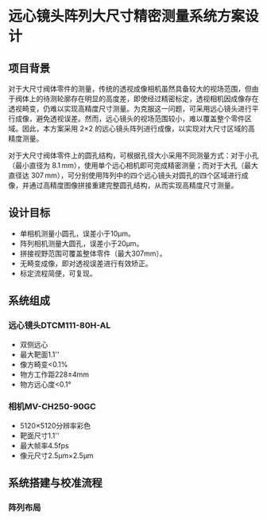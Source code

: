 # 远心镜头阵列大尺寸精密测量系统方案设计

## 项目背景
对于大尺寸阀体零件的测量，传统的透视成像相机虽然具备较大的视场范围，但由于阀体上的待测轮廓存在明显的高度差，即使经过精密标定，透视相机因成像存在透视畸变，仍难以实现高精度尺寸测量。为克服这一问题，可采用远心镜头进行平行成像，避免透视误差。然而，远心镜头的视场范围较小，难以覆盖整个零件区域。因此，本方案采用 2×2 的远心镜头阵列进行成像，以实现对大尺寸区域的高精度测量。

对于大尺寸阀体零件上的圆孔结构，可根据孔径大小采用不同测量方式：对于小孔（最小直径为 8.1 mm），使用单个远心相机即可完成精密测量；而对于大孔（最大直径达 307 mm），可分别使用阵列中的四个远心镜头对圆孔的四个区域进行成像，并通过高精度图像拼接重建完整圆孔结构，从而实现高精度尺寸测量。

## 设计目标
- 单相机测量小圆孔，误差小于10μm。
- 阵列相机测量大圆孔，误差小于20μm。
- 拼接视野范围可覆盖整体零件（最大307mm）。
- 无畸变成像，即对透视误差进行有效矫正。
- 标定流程简便，可复现。

## 系统组成
### 远心镜头DTCM111-80H-AL
- 双侧远心
- 最大靶面1.1''
- 像方畸变<0.1%
- 物方工作距228±4mm
- 物方远心度<0.1°
### 相机MV-CH250-90GC
- 5120×5120分辨率彩色
- 靶面尺寸1.1''
- 最大帧率4.5fps
- 像元尺寸2.5μm×2.5μm
## 系统搭建与校准流程
### 阵列布局
